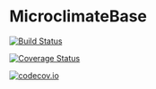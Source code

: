 # MicroclimateBase

[![Build Status](https://travis-ci.org/rafaqz/MicroclimateBase.jl.svg?branch=master)](https://travis-ci.org/rafaqz/MicroclimateBase.jl)

[![Coverage Status](https://coveralls.io/repos/rafaqz/MicroclimateBase.jl/badge.svg?branch=master&service=github)](https://coveralls.io/github/rafaqz/MicroclimateBase.jl?branch=master)

[![codecov.io](http://codecov.io/github/rafaqz/MicroclimateBase.jl/coverage.svg?branch=master)](http://codecov.io/github/rafaqz/MicroclimateBase.jl?branch=master)
